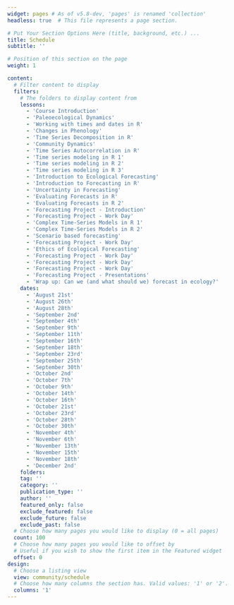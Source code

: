 ```yaml
---
widget: pages # As of v5.8-dev, 'pages' is renamed 'collection'
headless: true  # This file represents a page section.

# Put Your Section Options Here (title, background, etc.) ...
title: Schedule
subtitle: ''

# Position of this section on the page
weight: 1

content:
  # Filter content to display
  filters:
    # The folders to display content from
    lessons:
      - 'Course Introduction'
      - 'Paleoecological Dynamics'
      - 'Working with times and dates in R'
      - 'Changes in Phenology'
      - 'Time Series Decomposition in R'
      - 'Community Dynamics'
      - 'Time Series Autocorrelation in R'
      - 'Time series modeling in R 1'
      - 'Time series modeling in R 2'
      - 'Time series modeling in R 3'
      - 'Introduction to Ecological Forecasting'
      - 'Introduction to Forecasting in R'
      - 'Uncertainty in Forecasting'
      - 'Evaluating Forecasts in R'
      - 'Evaluating Forecasts in R 2'
      - 'Forecasting Project - Introduction'
      - 'Forecasting Project - Work Day'
      - 'Complex Time-Series Models in R 1'
      - 'Complex Time-Series Models in R 2'
      - 'Scenario based forecasting'
      - 'Forecasting Project - Work Day'
      - 'Ethics of Ecological Forecasting'
      - 'Forecasting Project - Work Day'
      - 'Forecasting Project - Work Day'
      - 'Forecasting Project - Work Day'
      - 'Forecasting Project - Presentations'
      - 'Wrap up: Can we (and what should we) forecast in ecology?'
    dates:
      - 'August 21st'
      - 'August 26th'
      - 'August 28th'
      - 'September 2nd'
      - 'September 4th'
      - 'September 9th'
      - 'September 11th'
      - 'September 16th'
      - 'September 18th'
      - 'September 23rd'
      - 'September 25th'
      - 'September 30th'
      - 'October 2nd'
      - 'October 7th'
      - 'October 9th'
      - 'October 14th'
      - 'October 16th'
      - 'October 21st'
      - 'October 23rd'
      - 'October 28th'
      - 'October 30th'
      - 'November 4th'
      - 'November 6th'
      - 'November 13th'
      - 'November 15th'
      - 'November 18th'
      - 'December 2nd'
    folders:
    tag: ''
    category: ''
    publication_type: ''
    author: ''
    featured_only: false
    exclude_featured: false
    exclude_future: false
    exclude_past: false
  # Choose how many pages you would like to display (0 = all pages)
  count: 100
  # Choose how many pages you would like to offset by
  # Useful if you wish to show the first item in the Featured widget
  offset: 0
design:
  # Choose a listing view
  view: community/schedule
  # Choose how many columns the section has. Valid values: '1' or '2'.
  columns: '1'
---
```

